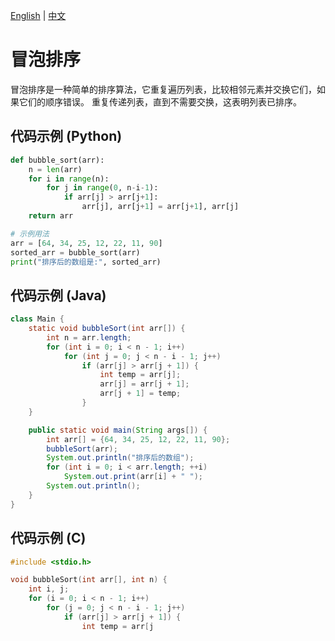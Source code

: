 [English](Bubble%20Sort.md) | [中文](Bubble%20Sort_cn.md)

# 冒泡排序

冒泡排序是一种简单的排序算法，它重复遍历列表，比较相邻元素并交换它们，如果它们的顺序错误。 重复传递列表，直到不需要交换，这表明列表已排序。

## 代码示例 (Python)

```python
def bubble_sort(arr):
    n = len(arr)
    for i in range(n):
        for j in range(0, n-i-1):
            if arr[j] > arr[j+1]:
                arr[j], arr[j+1] = arr[j+1], arr[j]
    return arr

# 示例用法
arr = [64, 34, 25, 12, 22, 11, 90]
sorted_arr = bubble_sort(arr)
print("排序后的数组是:", sorted_arr)
```

## 代码示例 (Java)

```java
class Main {
    static void bubbleSort(int arr[]) {
        int n = arr.length;
        for (int i = 0; i < n - 1; i++)
            for (int j = 0; j < n - i - 1; j++)
                if (arr[j] > arr[j + 1]) {
                    int temp = arr[j];
                    arr[j] = arr[j + 1];
                    arr[j + 1] = temp;
                }
    }

    public static void main(String args[]) {
        int arr[] = {64, 34, 25, 12, 22, 11, 90};
        bubbleSort(arr);
        System.out.println("排序后的数组");
        for (int i = 0; i < arr.length; ++i)
            System.out.print(arr[i] + " ");
        System.out.println();
    }
}
```

## 代码示例 (C)

```c
#include <stdio.h>

void bubbleSort(int arr[], int n) {
    int i, j;
    for (i = 0; i < n - 1; i++)
        for (j = 0; j < n - i - 1; j++)
            if (arr[j] > arr[j + 1]) {
                int temp = arr[j